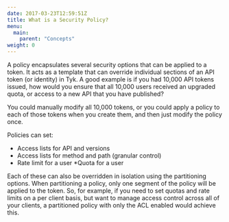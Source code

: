 ```yaml
---
date: 2017-03-23T12:59:51Z
title: What is a Security Policy?
menu:
  main:
    parent: "Concepts"
weight: 0 
---
```


A policy encapsulates several security options that can be applied to a token. It acts as a template that can override individual sections of an API token (or identity) in Tyk. A good example is if you had 10,000 API tokens issued, how would you ensure that all 10,000 users received an upgraded quota, or access to a new API that you have published?

You could manually modify all 10,000 tokens, or you could apply a policy to each of those tokens when you create them, and then just modify the policy once.

Policies can set:

* Access lists for API and versions
* Access lists for method and path (granular control)
* Rate limit for a user
*Quota for a user

Each of these can also be overridden in isolation using the partitioning options. When partitioning a policy, only one segment of the policy will be applied to the token. So, for example, if you need to set quotas and rate limits on a per client basis, but want to manage access control across all of your clients, a partitioned policy with only the ACL enabled would achieve this.

